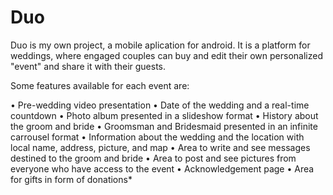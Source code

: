 # Duo

Duo is my own project, a mobile aplication for android.
It is a platform for weddings, where engaged couples can buy and edit their own personalized "event" and share it with their guests.

Some features available for each event are:

• Pre-wedding video presentation
•	Date of the wedding and a real-time countdown
•	Photo album presented in a slideshow format
•	History about the groom and bride
•	Groomsman and Bridesmaid presented in an infinite carrousel format
•	Information about the wedding and the location with local name, address, picture, and map
•	Area to write and see messages destined to the groom and bride
•	Area to post and see pictures from everyone who have access to the event
•	Acknowledgement page
•	Area for gifts in form of donations*
